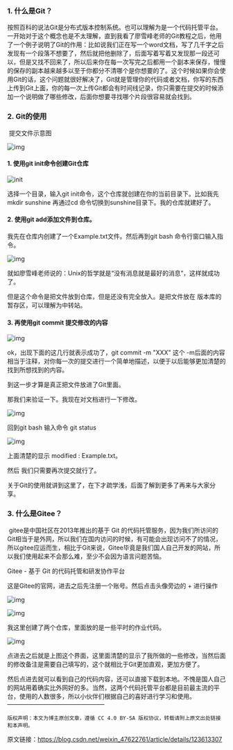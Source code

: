 ### 1. 什么是Git？

​	按照百科的说法Git是分布式版本控制系统。也可以理解为是一个代码托管平台。一开始对于这个概念也是不太理解，直到我看了廖雪峰老师的Git教程之后，他用了一个例子说明了Git的作用：比如说我们正在写一个word文档，写了几千字之后发现有一个段落不想要了，然后就把他删除了，后面写着写着又发现那一段还可以，但是又找不回来了，所以后来你在每一次写完之后都用一个副本来保存，慢慢的保存的副本越来越多以至于你都分不清哪个是你想要的了。这个时候如果你会使用Git的话，这个问题就很好解决了，Git就是管理你的代码或者文档，你写的东西上传到Git上面，你的每一次上传Git都会有时间线记录，你只需要在提交的时候添加一个说明做了哪些修改，后面你想要寻找哪个片段很容易就会找到。

### 2. Git的使用

​	提交文件示意图

![img](https://i-blog.csdnimg.cn/blog_migrate/03d050acd661fc087249e7671b9ad528.png)

#### 1. 使用git init命令创建Git仓库

![init](https://raw.githubusercontent.com/Kurong21/plog/master/pic/init.png?token=AYJ7A5Z25UQALTCPOM3EXHLGU552I)

 

选择一个目录，输入git init命令，这个仓库就创建在你的当前目录下。比如我先mkdir sunshine 再通过cd 命令切换到sunshine目录下。我的仓库就建好了。

#### 2. 使用git add添加文件到仓库。

我先在仓库内创建了一个Example.txt文件。然后再到git bash 命令行窗口输入指令。

![img](https://i-blog.csdnimg.cn/blog_migrate/aa705e32214c66ba51caea01813cf858.png)

 

就如廖雪峰老师说的：Unix的哲学就是“没有消息就是最好的消息”，这样就成功了。

但是这个命令是把文件放到仓库，但是还没有完全放入。是把文件放在 版本库的暂存区，可以理解为中转站。

#### 3. 再使用git commit 提交修改的内容 

![img](https://i-blog.csdnimg.cn/blog_migrate/1a3189b6662d28b7e7f6318e5ad88501.png)

 ok，出现下面的这几行就表示成功了，git commit -m "XXX" 这个 -m后面的内容相当于注释，对你每一次的提交进行一个简单地描述，以便于以后能够更加清楚的找到所想找到的内容。

到这一步才算是真正把文件放进了Git里面。

那我们来验证一下。我现在对文档进行一下修改。

![img](https://i-blog.csdnimg.cn/blog_migrate/7cae6d3eca76038648daaf374f9467de.png)

回到git bash 输入命令 git status

 ![img](https://i-blog.csdnimg.cn/blog_migrate/609b8e78a10ff78f5e69ec93a5635007.png)

上面清楚的显示 modified : Example.txt。

然后 我们只需要再次提交就行了。

关于Git的使用就讲到这里了，在下才疏学浅，后面了解到更多了再来与大家分享。

### 3. 什么是Gitee？

​	gitee是中国社区在2013年推出的基于 Git 的代码托管服务，因为我们所访问的Git相当于是外网，所以我们在国内访问的时候，有可能会出现访问不了的情况，所以gitee应运而生，相比于Git来说，Gitee毕竟是我们国人自己开发的网站，所以我们使用起来不会那么难，至少不会因为语言问题苦恼。

Gitee - 基于 Git 的代码托管和研发协作平台

这是Gitee的官网，进去之后先注册一个账号。然后点击头像旁边的 + 进行操作

![img](https://i-blog.csdnimg.cn/blog_migrate/3fe70af0f4fa3520fa32b30d439a1c4c.png)

![img](https://i-blog.csdnimg.cn/blog_migrate/5b28df59afe63044363410b1c8f30125.png)



 我这里创建了两个仓库，里面放的是一些平时的作业代码。

![img](https://i-blog.csdnimg.cn/blog_migrate/968360045052e1806f56ddc5c62c5480.png)

点进去之后就是上图这个界面，这里面清楚的显示了我所做的一些修改，当然后面的修改备注是需要自己填写的，这个就相比于Git更加直观，更加方便了。

然后点进去就可以看到自己的代码内容，还可以直接下载到本地。不愧是国人自己的网站用着确实比外网好的多。当然，这两个代码托管平台都是目前最主流的平台，使用的人数很多，所以小伙伴们根据自己的喜好进行学习和使用。
————————————————

    版权声明：本文为博主原创文章，遵循 CC 4.0 BY-SA 版权协议，转载请附上原文出处链接和本声明。

原文链接：https://blog.csdn.net/weixin_47622761/article/details/123613307